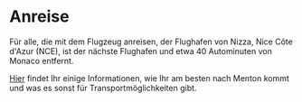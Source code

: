 # Anreise

Für alle, die mit dem Flugzeug anreisen, der Flughafen von Nizza, Nice Côte d'Azur (NCE), ist der nächste Flughafen und etwa 40 Autominuten von Monaco entfernt.

[Hier](de/transport) findet Ihr einige Informationen, wie Ihr am besten nach Menton kommt und was es sonst für Transportmöglichkeiten gibt.
